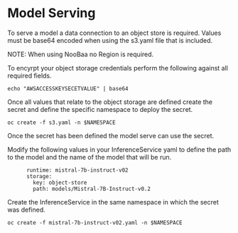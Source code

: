 # Model Serving
To serve a model a data connection to an object store is required. Values must be base64 encoded when using the s3.yaml file that is included.

NOTE: When using NooBaa no Region is required.

To encyrpt your object storage credentials perform the following against all required fields.

```
echo "AWSACCESSKEYSECETVALUE" | base64
```

Once all values that relate to the object storage are defined create the secret and define the specific namespace to deploy the secret.

```
oc create -f s3.yaml -n $NAMESPACE
```

Once the secret has been defined the model serve can use the secret.

Modify the following values in your InferenceService yaml to define the path to the model and the name of the model that will be run.

```
      runtime: mistral-7b-instruct-v02
      storage:
        key: object-store
        path: models/Mistral-7B-Instruct-v0.2
```


Create the InferenceService in the same namespace in which the secret was defined.
```
oc create -f mistral-7b-instruct-v02.yaml -n $NAMESPACE
```
